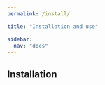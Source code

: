 ```yaml
---
permalink: /install/

title: "Installation and use"

sidebar:
  nav: "docs"
---
```


## Installation
